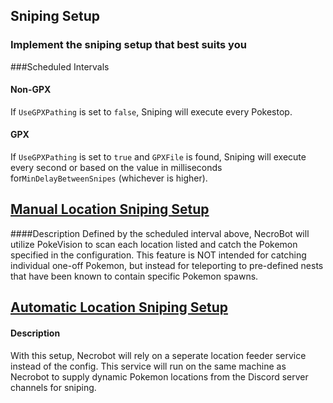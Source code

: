 ## Sniping Setup

### Implement the sniping setup that best suits you

###Scheduled Intervals
#### Non-GPX
If `UseGPXPathing` is set to `false`,
Sniping will execute every Pokestop.

#### GPX
If `UseGPXPathing` is set to `true` and `GPXFile` is found,
Sniping will execute every second or based on the value in milliseconds for`MinDelayBetweenSnipes` (whichever is higher).

## [Manual Location Sniping Setup](https://github.com/NecronomiconCoding/NecroBot/wiki/Manual-Locations-Sniping-Guide)
####Description
Defined by the scheduled interval above, NecroBot will utilize PokeVision to scan each location listed and catch the Pokemon specified in the configuration. This feature is NOT intended for catching individual one-off Pokemon, but instead for teleporting to pre-defined nests that have been known to contain specific Pokemon spawns.

## [Automatic Location Sniping Setup](https://github.com/NecronomiconCoding/NecroBot/wiki/Automatic-Locations-Sniping-Guide)
#### Description
With this setup, Necrobot will rely on a seperate location feeder service instead of the config. This service will run on the same machine as Necrobot to supply dynamic Pokemon locations from the Discord server channels for sniping.


